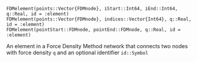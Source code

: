 ```
FDMelement(points::Vector{FDMnode}, iStart::Int64, iEnd::Int64, q::Real, id = :element)
FDMelement(points::Vector{FDMnode}, indices::Vector{Int64}, q::Real, id = :element)
FDMelement(pointStart::FDMnode, pointEnd::FDMnode, q::Real, id = :element)
```

An element in a Force Density Method network that connects two nodes with force density `q` and an optional identifier `id::Symbol`

